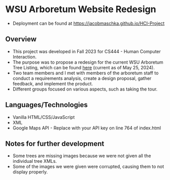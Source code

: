 # WSU Arboretum Website Redesign
- Deployment can be found at https://jacobmaschka.github.io/HCI-Project
## Overview
- This project was developed in Fall 2023 for CS444 - Human Computer Interaction.
- The purpose was to propose a redesign for the current WSU Arboretum Tree Listing, which can be found [here](https://www2.winona.edu/m/arboretum/directory.asp?t=1) (current as of May 25, 2024).
- Two team members and I met with members of the arboretum staff to conduct a requirements analysis, create a design proposal, gather feedback, and implement the product.
- Different groups focused on various aspects, such as taking the tour.
## Languages/Technologies
- Vanilla HTML/CSS/JavaScript
- XML
- Google Maps API - Replace with your API key on line 764 of index.html
## Notes for further development
- Some trees are missing images because we were not given all the individual tree XMLs.
- Some of the images we were given were corrupted, causing them to not display properly.
